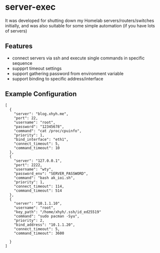 # server-exec
It was developed for shutting down my Homelab servers/routers/switches initially, and was also suitable for some simple automation (if you have lots of servers)
## Features
- connect servers via ssh and execute single commands in specific sequence
- suppprt timeout settings
- support gathering password from environment variable
- support binding to specific address/interface
## Example Configuration
```
[
  {
    "server": "blog.xhyh.me",
    "port": 22,
    "username": "root",
    "password": "12345678",
    "command": "cat /proc/cpuinfo",
    "priority": 1,
    "bind_interface": "eth1",
    "connect_timeout": 5,
    "command_timeout": 10
  },
  {
    "server": "127.0.0.1",
    "port": 2222,
    "username": "wty",
    "password_env": "SERVER_PASSWORD",
    "command": "bash ak_ioi.sh",
    "priority": 1,
    "connect_timeout": 114,
    "command_timeout": 514
  },
  {
    "server": "10.1.1.10",
    "username": "root",
    "key_path": "/home/xhyh/.ssh/id_ed25519"
    "command": "sudo pacman -Syu",
    "priority": 2,
    "bind_address": "10.1.1.20",
    "connect_timeout": 5,
    "command_timeout": 3600
    
  }
]
```

